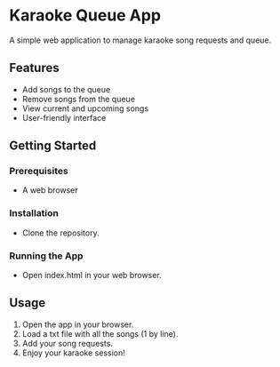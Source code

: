 # Karaoke Queue App

A simple web application to manage karaoke song requests and queue.

## Features

- Add songs to the queue
- Remove songs from the queue
- View current and upcoming songs
- User-friendly interface

## Getting Started

### Prerequisites

- A web browser

### Installation

- Clone the repository.

### Running the App

- Open index.html in your web browser.

## Usage

1. Open the app in your browser.
2. Load a txt file with all the songs (1 by line).
3. Add your song requests.
4. Enjoy your karaoke session!
